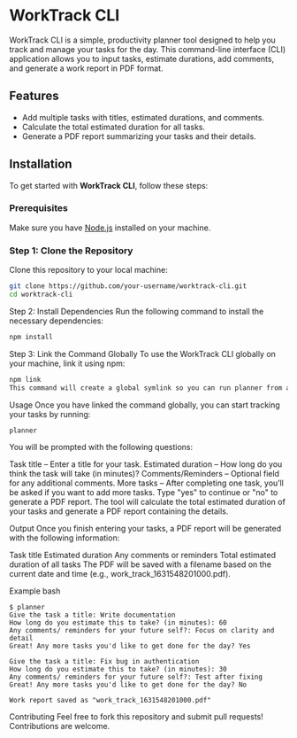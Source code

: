 # WorkTrack CLI

WorkTrack CLI is a simple, productivity planner tool designed to help you track and manage your tasks for the day. This command-line interface (CLI) application allows you to input tasks, estimate durations, add comments, and generate a work report in PDF format.

## Features

- Add multiple tasks with titles, estimated durations, and comments.
- Calculate the total estimated duration for all tasks.
- Generate a PDF report summarizing your tasks and their details.

## Installation

To get started with **WorkTrack CLI**, follow these steps:

### Prerequisites

Make sure you have [Node.js](https://nodejs.org/) installed on your machine.

### Step 1: Clone the Repository

Clone this repository to your local machine:

```bash
git clone https://github.com/your-username/worktrack-cli.git
cd worktrack-cli
```

Step 2: Install Dependencies
Run the following command to install the necessary dependencies:

```bash
npm install
```

Step 3: Link the Command Globally
To use the WorkTrack CLI globally on your machine, link it using npm:

```bash
npm link
This command will create a global symlink so you can run planner from anywhere.
```
Usage
Once you have linked the command globally, you can start tracking your tasks by running:

```bash
planner
```
You will be prompted with the following questions:

Task title – Enter a title for your task.
Estimated duration – How long do you think the task will take (in minutes)?
Comments/Reminders – Optional field for any additional comments.
More tasks – After completing one task, you’ll be asked if you want to add more tasks. Type "yes" to continue or "no" to generate a PDF report.
The tool will calculate the total estimated duration of your tasks and generate a PDF report containing the details.

Output
Once you finish entering your tasks, a PDF report will be generated with the following information:

Task title
Estimated duration
Any comments or reminders
Total estimated duration of all tasks
The PDF will be saved with a filename based on the current date and time (e.g., work_track_1631548201000.pdf).

Example
bash
```
$ planner
Give the task a title: Write documentation
How long do you estimate this to take? (in minutes): 60
Any comments/ reminders for your future self?: Focus on clarity and detail
Great! Any more tasks you'd like to get done for the day? Yes

Give the task a title: Fix bug in authentication
How long do you estimate this to take? (in minutes): 30
Any comments/ reminders for your future self?: Test after fixing
Great! Any more tasks you'd like to get done for the day? No

Work report saved as "work_track_1631548201000.pdf"
```
Contributing
Feel free to fork this repository and submit pull requests! Contributions are welcome.
